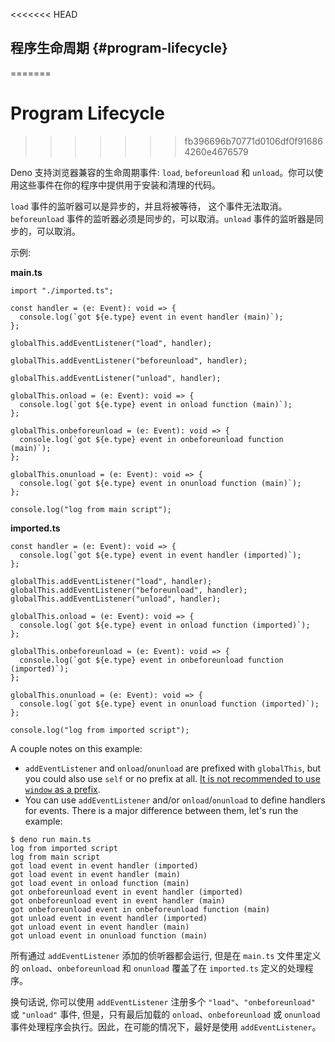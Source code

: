 <<<<<<< HEAD
## 程序生命周期 {#program-lifecycle}
=======
# Program Lifecycle
>>>>>>> fb396696b70771d0106df0f916864260e4676579

Deno 支持浏览器兼容的生命周期事件: `load`, `beforeunload` 和
`unload`。你可以使用这些事件在你的程序中提供用于安装和清理的代码。

`load` 事件的监听器可以是异步的，并且将被等待， 这个事件无法取消。`beforeunload` 事件的监听器必须是同步的，可以取消。`unload`
事件的监听器是同步的，可以取消。

示例:

**main.ts**

```ts, ignore
import "./imported.ts";

const handler = (e: Event): void => {
  console.log(`got ${e.type} event in event handler (main)`);
};

globalThis.addEventListener("load", handler);

globalThis.addEventListener("beforeunload", handler);

globalThis.addEventListener("unload", handler);

globalThis.onload = (e: Event): void => {
  console.log(`got ${e.type} event in onload function (main)`);
};

globalThis.onbeforeunload = (e: Event): void => {
  console.log(`got ${e.type} event in onbeforeunload function (main)`);
};

globalThis.onunload = (e: Event): void => {
  console.log(`got ${e.type} event in onunload function (main)`);
};

console.log("log from main script");
```

**imported.ts**

```ts, ignore
const handler = (e: Event): void => {
  console.log(`got ${e.type} event in event handler (imported)`);
};

globalThis.addEventListener("load", handler);
globalThis.addEventListener("beforeunload", handler);
globalThis.addEventListener("unload", handler);

globalThis.onload = (e: Event): void => {
  console.log(`got ${e.type} event in onload function (imported)`);
};

globalThis.onbeforeunload = (e: Event): void => {
  console.log(`got ${e.type} event in onbeforeunload function (imported)`);
};

globalThis.onunload = (e: Event): void => {
  console.log(`got ${e.type} event in onunload function (imported)`);
};

console.log("log from imported script");
```

A couple notes on this example:

- `addEventListener` and `onload`/`onunload` are prefixed with `globalThis`, but
  you could also use `self` or no prefix at all.
  [It is not recommended to use `window` as a prefix](https://lint.deno.land/#no-window-prefix).
- You can use `addEventListener` and/or `onload`/`onunload` to define handlers
  for events. There is a major difference between them, let's run the example:

```shell
$ deno run main.ts
log from imported script
log from main script
got load event in event handler (imported)
got load event in event handler (main)
got load event in onload function (main)
got onbeforeunload event in event handler (imported)
got onbeforeunload event in event handler (main)
got onbeforeunload event in onbeforeunload function (main)
got unload event in event handler (imported)
got unload event in event handler (main)
got unload event in onunload function (main)
```

所有通过 `addEventListener` 添加的侦听器都会运行, 但是在 `main.ts` 文件里定义的
`onload`、`onbeforeunload` 和 `onunload` 覆盖了在 `imported.ts` 定义的处理程序。

换句话说, 你可以使用 `addEventListener` 注册多个 `"load"`、`"onbeforeunload"` 或 `"unload"` 事件,
但是，只有最后加载的 `onload`、`onbeforeunload` 或 `onunload` 事件处理程序会执行。因此，在可能的情况下，最好是使用
`addEventListener`。

